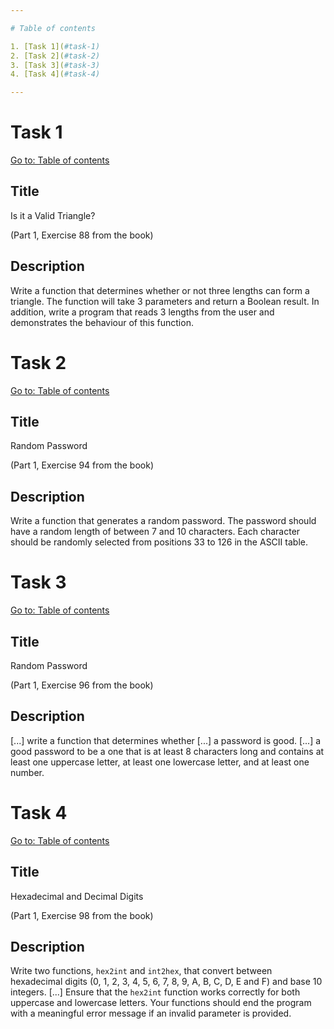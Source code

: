 ```yaml
---

# Table of contents

1. [Task 1](#task-1)
2. [Task 2](#task-2)
3. [Task 3](#task-3)
4. [Task 4](#task-4)

---
```


# Task 1

[Go to: Table of contents](#table-of-contents)

## Title

Is it a Valid Triangle?

(Part 1, Exercise 88 from the book)

## Description

Write a function that determines whether or not three lengths can form a triangle. The function will take 3 parameters and return a Boolean result. In addition, write a program that reads 3 lengths from the user and demonstrates the behaviour of this function.

# Task 2

[Go to: Table of contents](#table-of-contents)

## Title

Random Password

(Part 1, Exercise 94 from the book)

## Description

Write a function that generates a random password. The password should have a random length of between 7 and 10 characters. Each character should be randomly selected from positions 33 to 126 in the ASCII table. 

# Task 3

[Go to: Table of contents](#table-of-contents)

## Title

Random Password

(Part 1, Exercise 96 from the book)

## Description

[...] write a function that determines whether [...] a password is good. [...] a good password to be a one that is at least 8 characters long and contains at least one uppercase letter, at least one lowercase letter, and at least one number.

# Task 4

[Go to: Table of contents](#table-of-contents)

## Title

Hexadecimal and Decimal Digits

(Part 1, Exercise 98 from the book)

## Description

Write two functions, `hex2int` and `int2hex`, that convert between hexadecimal digits (0, 1, 2, 3, 4, 5, 6, 7, 8, 9, A, B, C, D, E and F) and base 10 integers. [...] Ensure that the `hex2int` function works correctly for both uppercase and lowercase letters. Your functions should end the program with a meaningful error message if an invalid parameter is provided.
